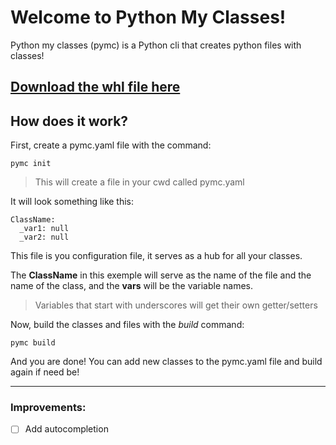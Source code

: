 # Welcome to Python My Classes!
Python my classes (pymc) is a Python cli that creates python files with classes!

## [Download the whl file here]()

## How does it work?
First, create a pymc.yaml file with the command:
```
pymc init
```
>This will create a file in your cwd called pymc.yaml

It will look something like this:
```
ClassName:
  _var1: null
  _var2: null
```

This file is you configuration file, it serves as a hub for all your classes.

The **ClassName** in this exemple will serve as the name of the file and the name of the class, and the **vars** will be the variable names.
>Variables that start with underscores will get their own getter/setters

Now, build the classes and files with the *build* command:
```
pymc build
```
And you are done!
You can add  new classes to the pymc.yaml file and build again if need be!

---
### Improvements:
- [ ] Add autocompletion


